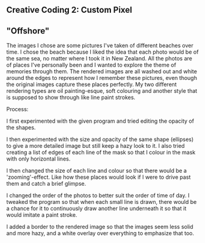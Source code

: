 ## Creative Coding 2: Custom Pixel
## "Offshore"

The images I chose are some pictures I've taken of different beaches over time. I chose the beach because I liked the idea that each photo would be of the same sea, no matter where I took it in New Zealand. All the photos are of places I've personally been and I wanted to explore the theme of memories through them. The rendered images are all washed out and white around the edges to represent how I remember these pictures, even though the original images capture these places perfectly. My two different rendering types are oil painting-esque, soft colouring and another style that is supposed to show through like line paint strokes.

Process:

I first experimented with the given program and tried editing the opacity of the shapes.

I then experimented with the size and opacity of the same shape (ellipses) to give a more detailed image but still keep a hazy look to it. I also tried creating a list of edges of each line of the mask so that I colour in the mask with only horizontal lines.

I then changed the size of each line and colour so that there would be a 'zooming'-effect. Like how these places would look if I were to drive past them and catch a brief glimpse.

I changed the order of the photos to better suit the order of time of day. I tweaked the program so that when each small line is drawn, there would be a chance for it to continuously draw another line underneath it so that it would imitate a paint stroke.

I added a border to the rendered image so that the images seem less solid and more hazy, and a white overlay over everything to emphasize that too.
